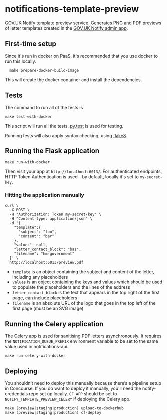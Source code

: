 # notifications-template-preview

GOV.UK Notify template preview service. Generates PNG and PDF previews of letter templates 
created in the [GOV.UK Notify admin app](http://github.com/alphagov/notifications-admin).

## First-time setup

Since it's run in docker on PaaS, it's recommended that you use docker to run this locally.

```shell
  make prepare-docker-build-image
```

This will create the docker container and install the dependencies.

## Tests

The command to run all of the tests is

```shell
make test-with-docker
```

This script will run all the tests. [py.test](http://pytest.org/latest/) is used for testing.

Running tests will also apply syntax checking, using [flake8](https://pypi.org/project/flake8/).


## Running the Flask application

```shell
make run-with-docker
```

Then visit your app at `http://localhost:6013/`. For authenticated endpoints, HTTP Token Authentication is used - by default, locally it's set to `my-secret-key`.


### Hitting the application manually
```shell
curl \
  -X POST \
  -H "Authorization: Token my-secret-key" \
  -H "Content-type: application/json" \
  -d '{
    "template":{
      "subject": "foo",
      "content": "bar"
    },
    "values": null,
    "letter_contact_block": "baz",
    "filename": "hm-government"
  }' \
  http://localhost:6013/preview.pdf
```

- `template` is an object containing the subject and content of the letter, including any placeholders
- `values` is an object containing the keys and values which should be used to populate the placeholders and the lines of the address
- `letter_contact_block` is the text that appears in the top right of the first page, can include placeholders
- `filename` is an absolute URL of the logo that goes in the top left of the first page (must be an SVG image)

## Running the Celery application

The Celery app is used for sanitising PDF letters asynchronously. It requires the `NOTIFICATION_QUEUE_PREFIX` environment variable to be set to the same value used in notifications-api.

```shell
make run-celery-with-docker
```

## Deploying

You shouldn’t need to deploy this manually because there’s a pipeline setup in Concourse. If you do want to deploy it manually, you'll need the notify-credentials repo set up locally. `CF_APP` should be set to `NOTIFY_TEMPLATE_PREVIEW_CELERY` if deploying the Celery app.

```shell
make (preview|staging|production) upload-to-dockerhub
make (preview|staging|production) cf-deploy
```
